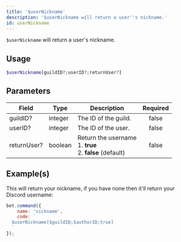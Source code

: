 ```yaml
---
title: '$userNickname'
description: '$userNickname will return a user''s nickname.'
id: userNickname
---
```


`$userNickname` will return a user's nickname.

## Usage

```php
$userNickname[guildID?;userID?;returnUser?]
```

## Parameters

| Field       | Type    | Description                                                                      | Required |
| ----------- | ------- | -------------------------------------------------------------------------------- |:--------:|
| guildID?    | integer | The ID of the guild.                                                             |  false   |
| userID?     | integer | The ID of the user.                                                              |  false   |
| returnUser? | boolean | Return the username <br /> 1. **true** <br /> 2. **false** (default) |  false   |

## Example(s)

This will return your nickname, if you have none then it'll return your Discord username:

```javascript
bot.command({
    name: 'nickname',
    code: `
  $userNickname[$guildID;$authorID;true]
  `
});
```
